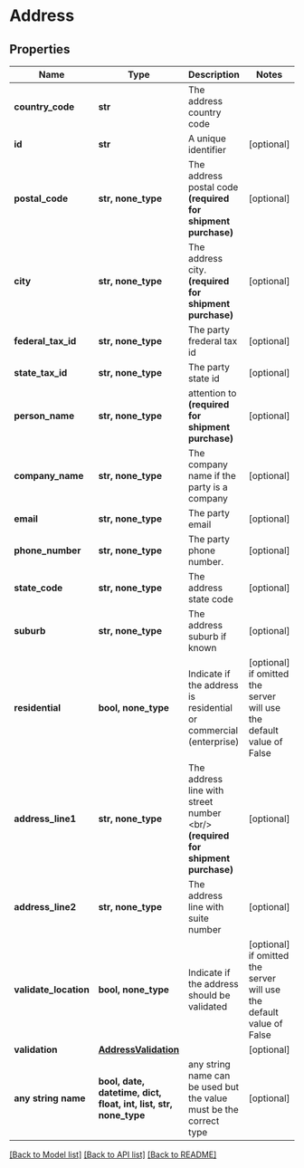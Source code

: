 # Address


## Properties
Name | Type | Description | Notes
------------ | ------------- | ------------- | -------------
**country_code** | **str** | The address country code | 
**id** | **str** | A unique identifier | [optional] 
**postal_code** | **str, none_type** |  The address postal code  **(required for shipment purchase)**  | [optional] 
**city** | **str, none_type** |  The address city.  **(required for shipment purchase)**  | [optional] 
**federal_tax_id** | **str, none_type** | The party frederal tax id | [optional] 
**state_tax_id** | **str, none_type** | The party state id | [optional] 
**person_name** | **str, none_type** |  attention to  **(required for shipment purchase)**  | [optional] 
**company_name** | **str, none_type** | The company name if the party is a company | [optional] 
**email** | **str, none_type** | The party email | [optional] 
**phone_number** | **str, none_type** | The party phone number. | [optional] 
**state_code** | **str, none_type** | The address state code | [optional] 
**suburb** | **str, none_type** | The address suburb if known | [optional] 
**residential** | **bool, none_type** | Indicate if the address is residential or commercial (enterprise) | [optional]  if omitted the server will use the default value of False
**address_line1** | **str, none_type** |  The address line with street number &lt;br/&gt; **(required for shipment purchase)**  | [optional] 
**address_line2** | **str, none_type** | The address line with suite number | [optional] 
**validate_location** | **bool, none_type** | Indicate if the address should be validated | [optional]  if omitted the server will use the default value of False
**validation** | [**AddressValidation**](AddressValidation.md) |  | [optional] 
**any string name** | **bool, date, datetime, dict, float, int, list, str, none_type** | any string name can be used but the value must be the correct type | [optional]

[[Back to Model list]](../README.md#documentation-for-models) [[Back to API list]](../README.md#documentation-for-api-endpoints) [[Back to README]](../README.md)


